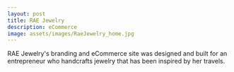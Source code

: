 ```yaml
---
layout: post
title: RAE Jewelry
description: eCommerce
image: assets/images/RaeJewelry_home.jpg
---
```


RAE Jewelry's branding and eCommerce site was designed and built for an entrepreneur who handcrafts jewelry that has been inspired by her travels.

<img src="{{ site.baseurl }}/assets/images/RaeJewelry__shop.jpg" alt="" data-position="center center" />

<img src="{{ site.baseurl }}/assets/images/RaeJewelry__productdetails.jpg" alt="" data-position="center center" />

<img src="{{ site.baseurl }}/assets/images/RaeJewelry_about.jpg" alt="" data-position="center center" />

<img src="{{ site.baseurl }}/assets/images/RaeJewelry__contact.jpg" alt="" data-position="center center" />
